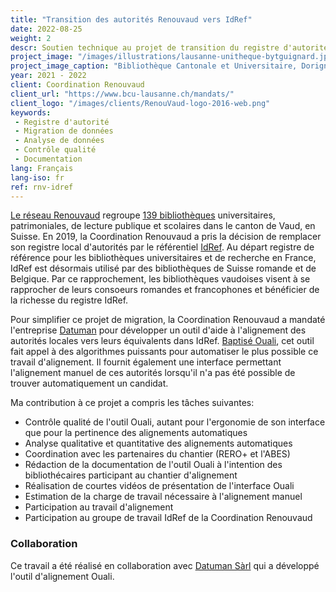 ```yaml
---
title: "Transition des autorités Renouvaud vers IdRef"
date: 2022-08-25
weight: 2
descr: Soutien technique au projet de transition du registre d'autorités du réseau vaudois Renouvaud vers le référentiel IdRef.
project_image: "/images/illustrations/lausanne-unitheque-bytguignard.jpg"
project_image_caption: "Bibliothèque Cantonale et Universitaire, Dorigny, Lausanne"
year: 2021 - 2022
client: Coordination Renouvaud
client_url: "https://www.bcu-lausanne.ch/mandats/"
client_logo: "/images/clients/RenouVaud-logo-2016-web.png"
keywords: 
 - Registre d'autorité
 - Migration de données
 - Analyse de données
 - Contrôle qualité
 - Documentation
lang: Français
lang-iso: fr
ref: rnv-idref
---
```


[Le réseau Renouvaud](https://www.bcu-lausanne.ch/mandats/) regroupe [139 bibliothèques](https://map.renouvaud.ch/) 
universitaires, patrimoniales, de lecture publique et scolaires dans le canton de Vaud, en Suisse. En 2019, la Coordination
Renouvaud a pris la décision de remplacer son registre local d'autorités par le référentiel [IdRef](https://www.idref.fr/). 
Au départ registre de référence pour les bibliothèques universitaires et de recherche en France, IdRef est désormais utilisé par
des bibliothèques de Suisse romande et de Belgique. Par ce rapprochement, les bibliothèques vaudoises visent à se rapprocher de 
leurs consoeurs romandes et francophones et bénéficier de la richesse du registre IdRef.

Pour simplifier ce projet de migration, la Coordination Renouvaud a mandaté l'entreprise [Datuman](https://www.datuman.ch/) 
pour développer un outil d'aide à l'alignement des autorités locales vers leurs équivalents dans IdRef. 
[Baptisé Ouali](https://zenodo.org/record/6760362#.YwfGC_FBw-R), cet outil fait appel à des algorithmes
puissants pour automatiser le plus possible ce travail d'alignement. Il fournit également une interface permettant l'alignement
manuel de ces autorités lorsqu'il n'a pas été possible de trouver automatiquement un candidat.

Ma contribution à ce projet a compris les tâches suivantes:

* Contrôle qualité de l'outil Ouali, autant pour l'ergonomie de son interface que pour la pertinence des alignements automatiques
* Analyse qualitative et quantitative des alignements automatiques
* Coordination avec les partenaires du chantier (RERO+ et l'ABES)
* Rédaction de la documentation de l'outil Ouali à l'intention des bibliothécaires participant au chantier d'alignement
* Réalisation de courtes vidéos de présentation de l'interface Ouali
* Estimation de la charge de travail nécessaire à l'alignement manuel
* Participation au travail d'alignement
* Participation au groupe de travail IdRef de la Coordination Renouvaud

### Collaboration

Ce travail a été réalisé en collaboration avec [Datuman Sàrl](https://www.datuman.ch/) qui a développé l'outil d'alignement Ouali.